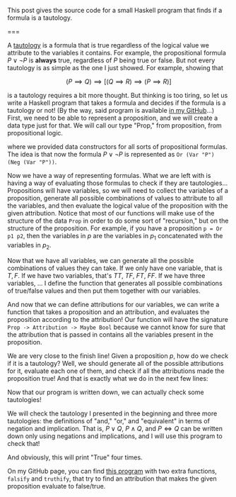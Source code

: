 This post gives the source code for a small Haskell program that finds if a formula is a tautology.

===


A [tautology](https://en.wikipedia.org/wiki/Tautology_(logic)) is a formula that is true regardless of the logical value we attribute to the variables it contains. For example, the propositional formula $P \vee \neg P$ is **always** true, regardless of $P$ being true or false. But not every tautology is as simple as the one I just showed. For example, showing that

$$
(P \implies Q) \implies [(Q \implies R) \implies (P \implies R)]
$$

is a tautology requires a bit more thought. But thinking is too tiring, so let us write a Haskell program that takes a formula and decides if the formula is a tautology or not! (By the way, said program is available [in my GitHub](https://github.com/rodrigogiraoserrao/projects/blob/master/misc/tautologies.hs)...) First, we need to be able to represent a proposition, and we will create a data type just for that. We will call our type "Prop," from proposition, from propositional logic.

<script src="https://gist.github.com/rodrigogiraoserrao/4b3f30b5e77584a354e1037ef7d1566e.js"></script>

where we provided data constructors for all sorts of propositional formulas. The idea is that now the formula $P \vee \neg P$ is represented as `Or (Var "P") (Neg (Var "P"))`.

Now we have a way of representing formulas. What we are left with is having a way of evaluating those formulas to check if they are tautologies... Propositions will have variables, so we will need to collect the variables of a proposition, generate all possible combinations of values to attribute to all the variables, and then evaluate the logical value of the proposition with the given attribution. Notice that most of our functions will make use of the structure of the data `Prop` in order to do some sort of "recursion," but on the structure of the proposition. For example, if you have a proposition `p = Or p1 p2`, then the variables in $p$ are the variables in $p_1$ concatenated with the variables in $p_2$.

<script src="https://gist.github.com/rodrigogiraoserrao/f064060e9524cc3ed41b2ac3e50f5950.js"></script>

Now that we have all variables, we can generate all the possible combinations of values they can take. If we only have one variable, that is $T, F$. If we have two variables, that's $TT$, $TF$, $FT$, $FF$. If we have three variables, ... I define the function that generates all possible combinations of true/false values and then put them together with our variables.

<script src="https://gist.github.com/rodrigogiraoserrao/c327f8ae1e58aa547f9616087dc3e001.js"></script>

And now that we can define attributions for our variables, we can write a function that takes a proposition and an attribution, and evaluates the proposition according to the attribution! Our function will have the signature `Prop -> Attribution -> Maybe Bool` because we cannot know for sure that the attribution that is passed in contains all the variables present in the proposition.

<script src="https://gist.github.com/rodrigogiraoserrao/7d0aee9510ff02dcac955c56851a6f32.js"></script>

We are very close to the finish line! Given a proposition $p$, how do we check if it is a tautology? Well, we should generate all of the possible attributions for it, evaluate each one of them, and check if all the attributions made the proposition true! And that is exactly what we do in the next few lines:

<script src="https://gist.github.com/rodrigogiraoserrao/7b6de795c82b970c64ead27f1f57be2e.js"></script>

Now that our program is written down, we can actually check some tautologies!

We will check the tautology I presented in the beginning and three more tautologies: the definitions of "and," "or," and "equivalent" in terms of negation and implication. That is, $P \vee Q$, $P \wedge Q$, and $P \iff Q$ can be written down only using negations and implications, and I will use this program to check that!

<script src="https://gist.github.com/rodrigogiraoserrao/1abe28c6e601bcf20a1c40cf12c72f56.js"></script>

And obviously, this will print "True" four times.

On my GitHub page, you can find [this program](https://github.com/rodrigogiraoserrao/projects/blob/master/misc/tautologies.hs) with two extra functions, `falsify` and `truthify`, that try to find an attribution that makes the given proposition evaluate to false/true.
